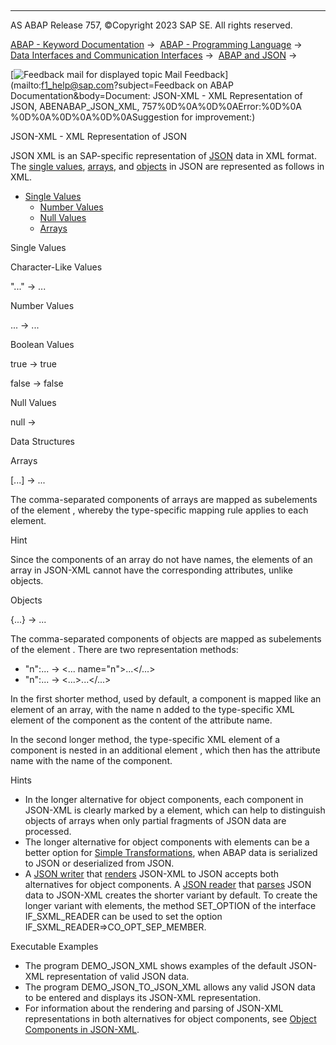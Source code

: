   

* * *

AS ABAP Release 757, ©Copyright 2023 SAP SE. All rights reserved.

[ABAP - Keyword Documentation](javascript:call_link\('abenabap.htm'\)) →  [ABAP - Programming Language](javascript:call_link\('abenabap_reference.htm'\)) →  [Data Interfaces and Communication Interfaces](javascript:call_link\('abenabap_data_communication.htm'\)) →  [ABAP and JSON](javascript:call_link\('abenabap_json.htm'\)) → 

 [![](Mail.gif?object=Mail.gif&sap-language=EN "Feedback mail for displayed topic") Mail Feedback](mailto:f1_help@sap.com?subject=Feedback on ABAP Documentation&body=Document: JSON-XML - XML Representation of JSON, ABENABAP_JSON_XML, 757%0D%0A%0D%0AError:%0D%0A
%0D%0A%0D%0A%0D%0ASuggestion for improvement:)

JSON-XML - XML Representation of JSON

JSON XML is an SAP-specific representation of [JSON](javascript:call_link\('abenjson_glosry.htm'\) "Glossary Entry") data in XML format. The [single values](javascript:call_link\('abenjson_oview.htm'\)), [arrays](javascript:call_link\('abenjson_oview.htm'\)), and [objects](javascript:call_link\('abenjson_oview.htm'\)) in JSON are represented as follows in XML.

-   [Single Values](#abenabap-json-xml-1-----------character-like-values---@ITOC@@ABENABAP_JSON_XML_2)
    -   [Number Values](#abenabap-json-xml-3-----------boolean-values---@ITOC@@ABENABAP_JSON_XML_4)
    -   [Null Values](#abenabap-json-xml-5-------data-structures---@ITOC@@ABENABAP_JSON_XML_6)
    -   [Arrays](#abenabap-json-xml-7-----------objects---@ITOC@@ABENABAP_JSON_XML_8)

Single Values   

Character-Like Values   

"..." → <str>...</str>

Number Values   

... → <num>...</num>

Boolean Values   

true → <bool>true</bool>

false → <bool>false</bool>

Null Values   

null → <null />

Data Structures   

Arrays   

\[...\] → <array>...</array>

The comma-separated components of arrays are mapped as subelements of the element <array>, whereby the type-specific mapping rule applies to each element.

Hint

Since the components of an array do not have names, the elements of an array in JSON-XML cannot have the corresponding attributes, unlike objects.

Objects   

{...} → <object>...</object>

The comma-separated components of objects are mapped as subelements of the element <object>. There are two representation methods:

-   "n":... → <... name="n">...</...>
-   "n":... → <member name="n"><...>...</...></member>

In the first shorter method, used by default, a component is mapped like an element of an array, with the name n added to the type-specific XML element of the component as the content of the attribute name.

In the second longer method, the type-specific XML element of a component is nested in an additional element <member>, which then has the attribute name with the name of the component.

Hints

-   In the longer alternative for object components, each component in JSON-XML is clearly marked by a <member> element, which can help to distinguish objects of arrays when only partial fragments of JSON data are processed.
-   The longer alternative for object components with <member> elements can be a better option for [Simple Transformations](javascript:call_link\('abensimple_transformation_glosry.htm'\) "Glossary Entry"), when ABAP data is serialized to JSON or deserialized from JSON.
-   A [JSON writer](javascript:call_link\('abenjson_writer_glosry.htm'\) "Glossary Entry") that [renders](javascript:call_link\('abenabap_json_sxml.htm'\)) JSON-XML to JSON accepts both alternatives for object components. A [JSON reader](javascript:call_link\('abenjson_reader_glosry.htm'\) "Glossary Entry") that [parses](javascript:call_link\('abenabap_json_sxml.htm'\)) JSON data to JSON-XML creates the shorter variant by default. To create the longer variant with <member> elements, the method SET\_OPTION of the interface IF\_SXML\_READER can be used to set the option IF\_SXML\_READER=>CO\_OPT\_SEP\_MEMBER.

Executable Examples

-   The program DEMO\_JSON\_XML shows examples of the default JSON-XML representation of valid JSON data.
-   The program DEMO\_JSON\_TO\_JSON\_XML allows any valid JSON data to be entered and displays its JSON-XML representation.
-   For information about the rendering and parsing of JSON-XML representations in both alternatives for object components, see [Object Components in JSON-XML](javascript:call_link\('abenabap_json_xml_abexa.htm'\)).